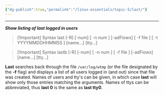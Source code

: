 ```yaml
---
{"dg-publish":true,"permalink":"/linux-essentials/topic-5/last/"}
---
```


---
___Show listing of last logged in users___

> [!Important] Syntax
	last [-R] [-num] [ -n num ] [-adFiowx] [ -f file ] [ -t YYYYMMDDHHMMSS ] [name...] [tty...]


> [!Important] Syntax
	lastb [-R] [-num] [ -n num ] [ -f file ] [-adFiowx] [name...] [tty...]

**Last** searches back through the file `/var/log/wtmp` (or the file designated by the **-f** flag) and displays a list of all users logged in (and out) since that file was created. Names of users and tty's can be given, in which case **last** will show only those entries matching the arguments. Names of ttys can be abbreviated, thus **last 0** is the same as **last tty0**.